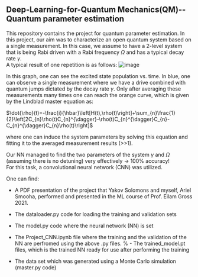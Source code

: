 ## Deep-Learning-for-Quantum Mechanics(QM)--Quantum parameter estimation

This repository contains the project for quantum parameter estimation.
In this project, our aim was to characterize an open quantum system based on a single measurement. In this case, we assume to have a 2-level system that is being Rabi driven with a Rabi frequency $\Omega$ and has a typical decay rate $\gamma$. <br>
A typical result of one repetition is as follows:
![image](https://github.com/ariels1234/Deep-Learning-for-QM/assets/71715388/377a8807-0fe6-4bdd-a14f-a8dabd17a85c)

In this graph, one can see the excited state population vs. time. In blue, one can observe a single measurement where we have a drive combined with quantum jumps dictated by the decay rate $\gamma$. Only after averaging these measurements many times one can reach the orange curve, which is given by the Lindblad master equation as:

$\dot{\rho}(t)=-\frac{i}{\hbar}\left[H(t),\rho(t)\right]+\sum_{n}\frac{1}{2}\left[2C_{n}\rho(t)C_{n}^{\dagger}-\rho(t)C_{n}^{\dagger}C_{n}-C_{n}^{\dagger}C_{n}\rho(t)\right]$

where one can induce the system parameters by solving this equation and fitting it to the averaged measurement results (>>1). 

Our NN managed to find the two parameters of the system $\gamma$ and $\Omega$ (assuming there is no detuning) very effectively -> 100% accuracy! <br> 
For this task, a convolutional neural network (CNN) was utilized. 


One can find:

- A PDF presentation of the project that Yakov Solomons and myself, Ariel Smooha, performed and presented in the ML course of Prof. Eilam Gross 2021.

- The dataloader.py code for loading the training and validation sets
- The model.py code where the neural network (NN) is set
- The Project_CNN.ipynb file where the training and the validation of the NN are perfromed using the above .py files.
% - The trained_model.pt files, which is the trained NN ready for use after performing the training
- The data set which was generated using a Monte Carlo simulation (master.py code)

